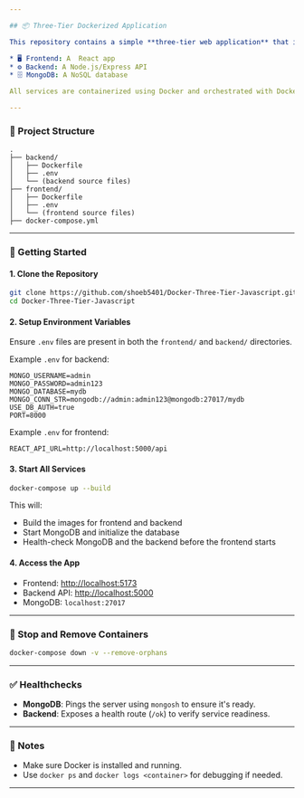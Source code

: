 ```yaml
---

## 📦 Three-Tier Dockerized Application

This repository contains a simple **three-tier web application** that includes:

* 🖥️ Frontend: A  React app
* ⚙️ Backend: A Node.js/Express API
* 🗄️ MongoDB: A NoSQL database

All services are containerized using Docker and orchestrated with Docker Compose.

---
```


### 🧱 Project Structure

```
.
├── backend/
│   ├── Dockerfile
│   ├── .env
│   └── (backend source files)
├── frontend/
│   ├── Dockerfile
│   ├── .env
│   └── (frontend source files)
├── docker-compose.yml
```

---

### 🚀 Getting Started

#### 1. Clone the Repository

```bash
git clone https://github.com/shoeb5401/Docker-Three-Tier-Javascript.git
cd Docker-Three-Tier-Javascript
```

#### 2. Setup Environment Variables

Ensure `.env` files are present in both the `frontend/` and `backend/` directories.

Example `.env` for backend:

```env
MONGO_USERNAME=admin
MONGO_PASSWORD=admin123
MONGO_DATABASE=mydb
MONGO_CONN_STR=mongodb://admin:admin123@mongodb:27017/mydb
USE_DB_AUTH=true
PORT=8000
```

Example `.env` for frontend:

```env
REACT_API_URL=http://localhost:5000/api
```

#### 3. Start All Services

```bash
docker-compose up --build
```

This will:

* Build the images for frontend and backend
* Start MongoDB and initialize the database
* Health-check MongoDB and the backend before the frontend starts

#### 4. Access the App

* Frontend: [http://localhost:5173](http://localhost:5173)
* Backend API: [http://localhost:5000](http://localhost:5000)
* MongoDB: `localhost:27017`

---

### 🛑 Stop and Remove Containers

```bash
docker-compose down -v --remove-orphans
```

---

### ✅ Healthchecks

* **MongoDB**: Pings the server using `mongosh` to ensure it's ready.
* **Backend**: Exposes a health route (`/ok`) to verify service readiness.

---

### 🧪 Notes

* Make sure Docker is installed and running.
* Use `docker ps` and `docker logs <container>` for debugging if needed.

---

